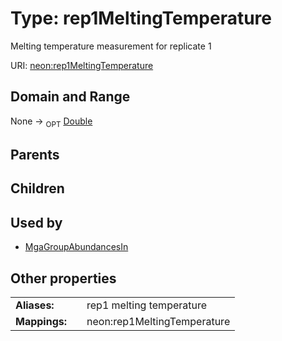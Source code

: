 
# Type: rep1MeltingTemperature


Melting temperature measurement for replicate 1

URI: [neon:rep1MeltingTemperature](https://data.neonscience.org/rep1MeltingTemperature)


## Domain and Range

None ->  <sub>OPT</sub> [Double](types/Double.md)

## Parents


## Children


## Used by

 * [MgaGroupAbundancesIn](MgaGroupAbundancesIn.md)

## Other properties

|  |  |  |
| --- | --- | --- |
| **Aliases:** | | rep1 melting temperature |
| **Mappings:** | | neon:rep1MeltingTemperature |

